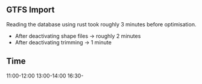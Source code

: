 ## GTFS Import

Reading the database using rust took roughly 3 minutes before optimisation.
- After deactivating shape files → roughly 2 minutes
- After deactivating trimming → 1 minute



## Time

11:00-12:00
13:00-14:00
16:30-